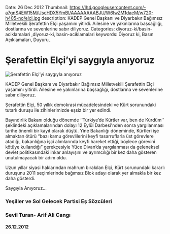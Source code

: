 Date: 26 Dec 2012
Thumbnail: https://lh4.googleusercontent.com/-a7gnS4EW15M/UscHDX5YmBI/AAAAAAAABJU/W6IwZM1daeM/w720-h405-no/elci.jpg
description: KADEP Genel Başkanı ve Diyarbakır Bağımsız Milletvekili Şerafettin Elçi yaşamını yitirdi. Ailesine ve yakınlarına başsağlığı, dostlarına ve sevenlerine sabır diliyoruz. 
Categories: diyoruz-ki/basin-aciklamalari ,diyoruz-ki, basin-aciklamalari
keywords: Diyoruz ki, Basın Açıklamaları, Duyuru, 

# Şerafettin Elçi’yi saygıyla anıyoruz

![Şerafettin Elçi’yi saygıyla anıyoruz](https://lh4.googleusercontent.com/-a7gnS4EW15M/UscHDX5YmBI/AAAAAAAABJU/W6IwZM1daeM/w720-h405-no/elci.jpg)


KADEP Genel Başkanı ve Diyarbakır Bağımsız Milletvekili Şerafettin Elçi yaşamını yitirdi. Ailesine ve yakınlarına başsağlığı, dostlarına ve sevenlerine sabır diliyoruz. 

Şerafettin Elçi, 50 yıllık demokrasi mücadelesindeki ve Kürt sorunundaki tutarlı duruşu ile zihinlerimizde eşsiz bir yer edindi.

Bayındırlık Bakanı olduğu dönemde ‘‘Türkiye’de Kürtler var, ben de Kürdüm’’ şeklindeki açıklamalarından dolayı 12 Eylül Darbesi'nden sonra yargılanması tarihe önemli bir kayıt olarak düştü. Yine Bakanlığı döneminde, Kürtleri işe almaktan ötürü “bazı kamu görevlilerini keyfi tasarruflarla üst görevlere atadığı, bakanlığına işçi alımlarında keyfi hareket ettiği, böylece görevini kötüye kullandığı” gerekçesiyle Yüce Divan’da yargılanması da geleneksel devlet politikasındaki inkar anlayışını ve ayrımcılığı bir kez daha gösteren unutulmayacak bir adım oldu.

Uzun yıllar siyasi haklarından mahrum bırakılan Elçi, Kürt sorunundaki kararlı duruşunu 2011 seçimlerinde bağımsız Blok adayı olarak yer almakla bir kez daha gösterdi. 

Saygıyla Anıyoruz...

 
 
### Yeşiller ve Sol Gelecek Partisi Eş Sözcüleri
### Sevil Turan- Arif Ali Cangı

#### 26.12.2012
